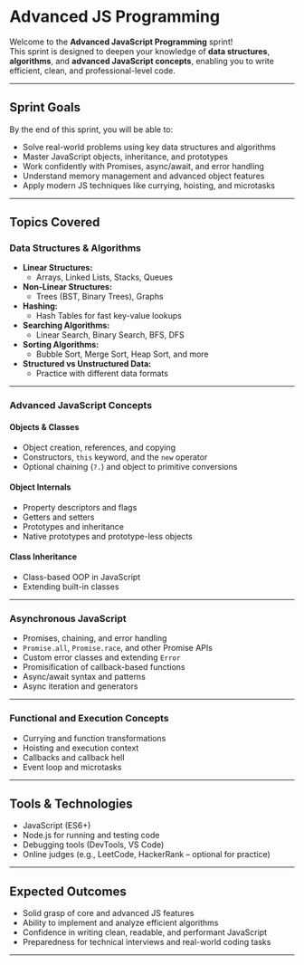 #  Advanced JS Programming

Welcome to the **Advanced JavaScript Programming** sprint!  
This sprint is designed to deepen your knowledge of **data structures**, **algorithms**, and **advanced JavaScript concepts**, enabling you to write efficient, clean, and professional-level code.

---

## Sprint Goals

By the end of this sprint, you will be able to:

- Solve real-world problems using key data structures and algorithms
- Master JavaScript objects, inheritance, and prototypes
- Work confidently with Promises, async/await, and error handling
- Understand memory management and advanced object features
- Apply modern JS techniques like currying, hoisting, and microtasks

---

## Topics Covered

### Data Structures & Algorithms

- **Linear Structures:**  
  - Arrays, Linked Lists, Stacks, Queues
- **Non-Linear Structures:**  
  - Trees (BST, Binary Trees), Graphs
- **Hashing:**  
  - Hash Tables for fast key-value lookups
- **Searching Algorithms:**  
  - Linear Search, Binary Search, BFS, DFS
- **Sorting Algorithms:**  
  - Bubble Sort, Merge Sort, Heap Sort, and more
- **Structured vs Unstructured Data:**  
  - Practice with different data formats

---

### Advanced JavaScript Concepts

#### Objects & Classes
- Object creation, references, and copying
- Constructors, `this` keyword, and the `new` operator
- Optional chaining (`?.`) and object to primitive conversions

####  Object Internals
- Property descriptors and flags
- Getters and setters
- Prototypes and inheritance
- Native prototypes and prototype-less objects

#### Class Inheritance
- Class-based OOP in JavaScript
- Extending built-in classes

---

### Asynchronous JavaScript

- Promises, chaining, and error handling
- `Promise.all`, `Promise.race`, and other Promise APIs
- Custom error classes and extending `Error`
- Promisification of callback-based functions
- Async/await syntax and patterns
- Async iteration and generators

---

###  Functional and Execution Concepts

- Currying and function transformations
- Hoisting and execution context
- Callbacks and callback hell
- Event loop and microtasks

---

## Tools & Technologies

- JavaScript (ES6+)
- Node.js for running and testing code
- Debugging tools (DevTools, VS Code)
- Online judges (e.g., LeetCode, HackerRank – optional for practice)

---

## Expected Outcomes

- Solid grasp of core and advanced JS features
- Ability to implement and analyze efficient algorithms
- Confidence in writing clean, readable, and performant JavaScript
- Preparedness for technical interviews and real-world coding tasks

---


